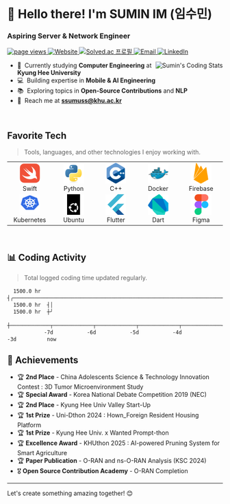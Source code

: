 <h1 align="left" id="sumin-title">👋 Hello there! I'm SUMIN IM (임수민)</h1>
<h3 align="left">Aspiring Server & Network Engineer</h3>
<p align="left">


<p align="left">
  <!-- Page Views -->
  <a href="https://github.com/ssum21">
    <img src="https://komarev.com/ghpvc/?username=ssum21" alt="page views" />
  </a>

  <!-- Personal Website -->
  <a href="https://ssumit.com">
    <img alt="Website" src="https://img.shields.io/website?url=https%3A%2F%2Fs3s.kr">
  </a>

<!-- solved.ac -->
<a href="https://solved.ac/ssumssum">
  <img alt="Solved.ac 프로필" src="http://mazassumnida.wtf/api/mini/generate_badge?boj=ssumssum" />
</a>


  <!-- Email -->
  <a href="mailto:ssumuss@khu.ac.kr">
    <img alt="Email" src="https://img.shields.io/badge/Email-ssumuss@khu.ac.kr-orange" />
  </a>

  <!-- LinkedIn -->
  <a href="https://linkedin.com/in/ssum21">
    <img alt="LinkedIn" src="https://img.shields.io/badge/LinkedIn-Sumin%20IM-red" />
  </a>
</p>

  <!-- GitHub Stats -->
  <a href="#sumin-title">
    <img src="https://github-readme-stats.vercel.app/api/top-langs/?username=ssum21&layout=compact" alt="Sumin's Coding Stats" align="right"  />
  </a>



</p>


- 🌟 &nbsp;Currently studying **Computer Engineering** at **Kyung Hee University**
- 💻 &nbsp;Building expertise in **Mobile & AI Engineering**
- 📚 &nbsp;Exploring topics in **Open-Source Contributions** and **NLP**
- 📝 &nbsp;Reach me at **ssumuss@khu.ac.kr**

<br>

<h2 align="left" id="sumin-tech">Favorite Tech</h2>

> Tools, languages, and other technologies I enjoy working with.

<table>
  <tr>
    <td align="center" width="96">
      <a href="#sumin-tech">
        <img src="https://raw.githubusercontent.com/devicons/devicon/master/icons/swift/swift-original.svg" width="48" height="48" alt="Swift" />
      </a>
      <br>Swift
    </td>
    <td align="center" width="96">
      <a href="#sumin-tech">
        <img src="https://raw.githubusercontent.com/devicons/devicon/master/icons/python/python-original.svg" width="48" height="48" alt="Python" />
      </a>
      <br>Python
    </td>
    <td align="center" width="96">
      <a href="#sumin-tech">
        <img src="https://raw.githubusercontent.com/devicons/devicon/master/icons/cplusplus/cplusplus-original.svg" width="48" height="48" alt="C++" />
      </a>
      <br>C++
    </td>
    <td align="center" width="96">
      <a href="#sumin-tech">
        <img src="https://raw.githubusercontent.com/devicons/devicon/master/icons/docker/docker-original.svg" width="48" height="48" alt="Docker" />
      </a>
      <br>Docker
    </td>
    <td align="center" width="96">
      <a href="#sumin-tech">
        <img src="https://raw.githubusercontent.com/devicons/devicon/master/icons/firebase/firebase-plain.svg" width="48" height="48" alt="Firebase" />
      </a>
      <br>Firebase
    </td>
  </tr>
  <tr>
    <td align="center" width="96">
      <a href="#sumin-tech">
        <img src="https://raw.githubusercontent.com/cncf/artwork/master/projects/kubernetes/icon/color/kubernetes-icon-color.svg" width="48" height="48" alt="Kubernetes" />
      </a>
      <br>Kubernetes
    </td>
    <td align="center" width="96">
      <a href="#sumin-tech">
        <img src="https://raw.githubusercontent.com/devicons/devicon/master/icons/ubuntu/ubuntu-plain.svg" width="48" height="48" alt="Ubuntu" />
      </a>
      <br>Ubuntu
    </td>
    <td align="center" width="96">
      <a href="#sumin-tech">
        <img src="https://raw.githubusercontent.com/devicons/devicon/master/icons/flutter/flutter-original.svg" width="48" height="48" alt="Flutter" />
      </a>
      <br>Flutter
    </td>
    <td align="center" width="96">
      <a href="#sumin-tech">
        <img src="https://raw.githubusercontent.com/devicons/devicon/master/icons/dart/dart-original.svg" width="48" height="48" alt="Dart" />
      </a>
      <br>Dart
    </td>
    <td align="center" width="96">
      <a href="#sumin-tech">
        <img src="https://raw.githubusercontent.com/devicons/devicon/master/icons/figma/figma-original.svg" width="48" height="48" alt="Figma" />
      </a>
      <br>Figma
    </td>
  </tr>
</table>

<br>

<h2 align="left">📊 Coding Activity</h2>

> Total logged coding time updated regularly.

<!-- prettier-ignore-start -->
<!-- START_SECTION:ascii_graph -->

```
  1500.0 hr  ┤╭────────────────────────────────────────────────────────────────────────── 
  1500.0 hr  ┤│                                                                                      
  1500.0 hr  ┼╯                                                                                      
             ┼─────────────┬─────────────┬─────────────┬─────────────┬─────────────┤ 
            -7d           -6d           -5d           -4d           -3d          now
```

<!-- END_SECTION:ascii_graph -->
<!-- prettier-ignore-end -->

<h2 align="left">🌟 Achievements</h2>

- 🏆 **2nd Place** - China Adolescents Science & Technology Innovation Contest : 3D Tumor Microenvironment Study
- 🏆 **Special Award** - Korea National Debate Competition 2019 (NEC)
- 🏆 **2nd Place** - Kyung Hee Univ Valley Start-Up
- 🏆 **1st Prize** - Uni-Dthon 2024 : Hown_Foreign Resident Housing Platform
- 🏆 **1st Prize** - Kyung Hee Univ. x Wanted Prompt-thon
- 🏆 **Excellence Award** - KHUthon 2025 : AI-powered Pruning System for Smart Agriculture  
- 🏆 **Paper Publication** - O-RAN and ns-O-RAN Analysis (KSC 2024)
- 🎖 **Open Source Contribution Academy** - O-RAN Completion

---

Let's create something amazing together! 😊
